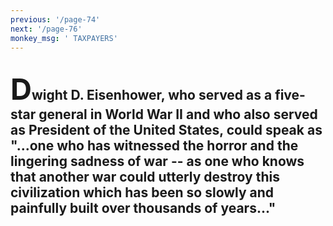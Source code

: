 ```yaml
---
previous: '/page-74'
next: '/page-76'
monkey_msg: ' TAXPAYERS'
---
```


## <span style="font-size:47px;">D</span>wight D. Eisenhower, who served as a five-star general in World War II and who also served as President of the United States, could speak as "...one who has witnessed the horror and the lingering sadness of war -- as one who knows that another war could utterly destroy this civilization which has been so slowly and painfully built over thousands of years..."
